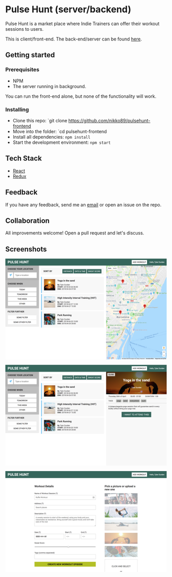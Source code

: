 # Pulse Hunt (server/backend)

Pulse Hunt is a market place where Indie Trainers can offer their workout sessions to users.

This is client/front-end. The back-end/server can be found [here](https://github.com/Tezenn/pulsehunt-backend).

## Getting started

### Prerequisites
* NPM
* The server running in background.

You can run the front-end alone, but none of the functionality will work.

### Installing
* Clone this repo: `git clone https://github.com/nikko89/pulsehunt-frontend
* Move into the folder: `cd pulsehunt-frontend
* Install all dependencies: `npm install`
* Start the development environment: `npm start` 

## Tech Stack
* [React](https://reactjs.org/)
* [Redux](https://redux.js.org/)


## Feedback
If you have any feedback, send me an [email](mailto:christofer.herlin@gmail.com) or open an issue on the repo.

## Collaboration
All improvements welcome! Open a pull request and let's discuss.
## Screenshots

![Front Page](./assets/frontpage.png "Front Page")

![Workout Details Page](./assets/workout-details.png "Workout details")

![Add Workout Page](./assets/add-workout.png "Add Workout Page")
